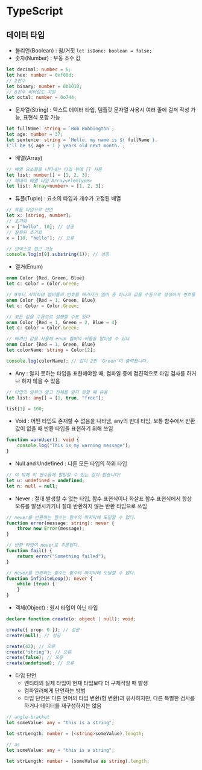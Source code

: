 # TypeScript

## 데이터 타입
- 불리언(Boolean) : 참/거짓
`let isDone: boolean = false;`
- 숫자(Number) : 부동 소수 값
```ts
let decimal: number = 6;
let hex: number = 0xf00d;
// 2진수
let binary: number = 0b1010;
// 8진수 리터럴도 지원
let octal: number = 0o744;
```
- 문자열(String) : 텍스트 데이터 타입, 템플릿 문자열 사용시 여러 줄에 걸쳐 작성 가능, 표현식 포함 가능
```ts
let fullName: string = `Bob Bobbington`;
let age: number = 37;
let sentence: string = `Hello, my name is ${ fullName }.
I'll be ${ age + 1 } years old next month.`;
```
- 배열(Array)
```ts
// 배열 요소들을 나타내는 타입 뒤에 [] 사용
let list: number[] = [1, 2, 3];
// 제네릭 배열 타입 Array<elemType>
let list: Array<number> = [1, 2, 3];
```
- 튜플(Tuple) : 요소의 타입과 개수가 고정된 배열
```ts
// 튜플 타입으로 선언
let x: [string, number];
// 초기화
x = ["hello", 10]; // 성공
// 잘못된 초기화
x = [10, "hello"]; // 오류

// 인덱스로 접근 가능
console.log(x[0].substring(1)); // 성공
```
- 열거(Enum)
```ts
enum Color {Red, Green, Blue}
let c: Color = Color.Green;

// 0부터 시작하여 멤버들의 번호를 매기지만 멤버 중 하나의 값을 수동으로 설정하여 번호를 바꿀 수 있다
enum Color {Red = 1, Green, Blue}
let c: Color = Color.Green;

// 모든 값을 수동으로 설정할 수도 있다
enum Color {Red = 1, Green = 2, Blue = 4}
let c: Color = Color.Green;

// 매겨진 값을 사용해 enum 멤버의 이름을 알아낼 수 있다
enum Color {Red = 1, Green, Blue}
let colorName: string = Color[2];

console.log(colorName); // 값이 2인 'Green'이 출력됩니다.
```
- Any : 알지 못하는 타입을 표현해야할 때, 컴파일 중에 점진적으로 타입 검사를 하거나 하지 않을 수 있음
```ts
// 타입의 일부만 알고 전체를 알지 못할 때 유용
let list: any[] = [1, true, "free"];

list[1] = 100;
```
- Void : 어떤 타입도 존재할 수 없음을 나타냄, any의 반대 타입, 보통 함수에서 반환 값이 없을 때 반환 타입을 표현하기 위해 쓰임
```ts
function warnUser(): void {
    console.log("This is my warning message");
}
```
- Null and Undefined : 다른 모든 타입의 하위 타입
```ts
// 이 밖에 이 변수들에 할당할 수 있는 값이 없습니다!
let u: undefined = undefined;
let n: null = null;
```
- Never : 절대 발생할 수 없는 타입, 함수 표현식이나 화살표 함수 표현식에서 항상 오류를 발생시키거나 절대 반환하지 않는 반환 타입으로 쓰임
```ts
// never를 반환하는 함수는 함수의 마지막에 도달할 수 없다.
function error(message: string): never {
    throw new Error(message);
}

// 반환 타입이 never로 추론된다.
function fail() {
    return error("Something failed");
}

// never를 반환하는 함수는 함수의 마지막에 도달할 수 없다.
function infiniteLoop(): never {
    while (true) {
    }
}
```
- 객체(Object) : 원시 타입이 아닌 타입
```ts
declare function create(o: object | null): void;

create({ prop: 0 }); // 성공
create(null); // 성공

create(42); // 오류
create("string"); // 오류
create(false); // 오류
create(undefined); // 오류
```
- 타입 단언
  - 엔티티의 실제 타입이 현재 타입보다 더 구체적일 때 발생
  - 컴파일러에게 단언하는 방법
  - 타입 단언은 다른 언어의 타입 변환(형 변환)과 유사하지만, 다른 특별한 검사를 하거나 데이터를 재구성하지는 않음
```ts
// angle-bracket
let someValue: any = "this is a string";

let strLength: number = (<string>someValue).length;

// as
let someValue: any = "this is a string";

let strLength: number = (someValue as string).length;
```